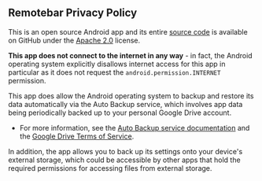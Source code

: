 ## Remotebar Privacy Policy

This is an open source Android app and its entire [source code](https://github.com/openlewa/Remotebar) is available on GitHub under the [Apache 2.0](https://github.com/openlewa/Remotebar/blob/master/LICENSE) license.

**This app does not connect to the internet in any way** - in fact, the Android operating system explicitly disallows internet access for this app in particular as it does not request the `android.permission.INTERNET` permission.

This app does allow the Android operating system to backup and restore its data automatically via the Auto Backup service, which involves app data being periodically backed up to your personal Google Drive account.
* For more information, see the [Auto Backup service documentation](https://developer.android.com/guide/topics/data/autobackup) and the [Google Drive Terms of Service](https://www.google.com/drive/terms-of-service/).

In addition, the app allows you to back up its settings onto your device's external storage, which could be accessible by other apps that hold the required permissions for accessing files from external storage.
